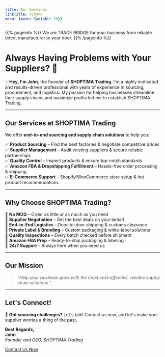 ```yaml
---
title: Our Services
linkTitle: Услуги
menu: {main: {weight: 20}}
---
```


{{% pageinfo %}}
We are TRADE BRIDGE for your business from reliable direct manufacturer to your door.
{{% /pageinfo %}}

# Always Having Problems with Your Suppliers? 🚀

💡 **Hey, I'm John**, the founder of **SHOPTIMA Trading**. I'm a highly motivated and results-driven professional with years of experience in sourcing, procurement, and logistics. My passion for helping businesses streamline their supply chains and maximize profits led me to establish SHOPTIMA Trading.

---

## Our Services at SHOPTIMA Trading

We offer **end-to-end sourcing and supply chain solutions** to help you:

✅ **Product Sourcing** – Find the best factories & negotiate competitive prices  
✅ **Supplier Management** – Audit existing suppliers & secure reliable partnerships  
✅ **Quality Control** – Inspect products & ensure top-notch standards  
✅ **Amazon FBA & Dropshipping Fulfillment** – Hassle-free order processing & shipping  
✅ **E-Commerce Support** – Shopify/WooCommerce store setup & hot product recommendations  

---

## Why Choose SHOPTIMA Trading?

🔹 **No MOQ** – Order as little or as much as you need  
🔹 **Supplier Negotiation** – Get the best deals on your behalf  
🔹 **End-to-End Logistics** – Door-to-door shipping & customs clearance  
🔹 **Private Label & Branding** – Custom packaging & white-label solutions  
🔹 **Quality Inspections** – Every batch checked before shipment  
🔹 **Amazon FBA Prep** – Ready-to-ship packaging & labeling  
🔹 **24/7 Support** – Always here when you need us  

---

## Our Mission

> *"Help your business grow with the most cost-effective, reliable supply chain solutions."*

---

## Let's Connect!

📩 **Got sourcing challenges?** Let's talk! Contact us now, and let's make your supplier worries a thing of the past.

**Best Regards,**  
**John**  
*Founder and CEO, SHOPTIMA Trading*

[Contact Us Now](#)  